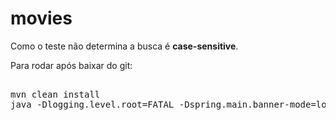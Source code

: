 # movies

Como o teste não determina a busca é **case-sensitive**.

Para rodar após baixar do git:
<pre>  
mvn clean install
java -Dlogging.level.root=FATAL -Dspring.main.banner-mode=log -jar target/movies-1.0.0.jar
</pre>
